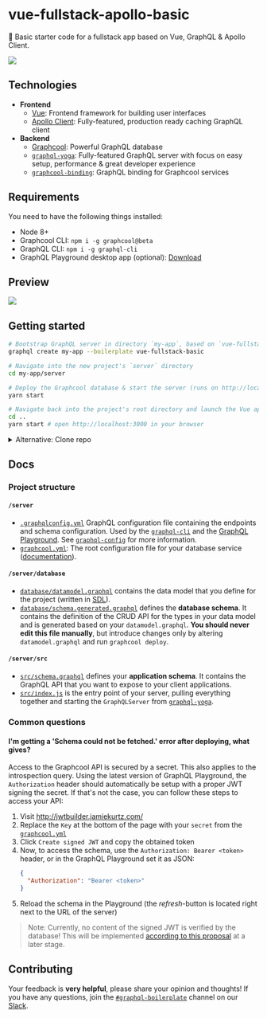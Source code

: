 # vue-fullstack-apollo-basic

🚀 Basic starter code for a fullstack app based on Vue, GraphQL & Apollo Client.

![](https://imgur.com/LG6r1q1.png)

## Technologies

* **Frontend**
  * [Vue](https://vuejs.org/): Frontend framework for building user interfaces
  * [Apollo Client](https://github.com/apollographql/apollo-client): Fully-featured, production ready caching GraphQL client
* **Backend**
  * [Graphcool](https://www.graph.cool): Powerful GraphQL database
  * [`graphql-yoga`](https://github.com/graphcool/graphql-yoga/): Fully-featured GraphQL server with focus on easy setup, performance & great developer experience
  * [`graphcool-binding`](https://github.com/graphcool/graphcool-binding): GraphQL binding for Graphcool services

## Requirements

You need to have the following things installed:

* Node 8+
* Graphcool CLI: `npm i -g graphcool@beta`
* GraphQL CLI: `npm i -g graphql-cli`
* GraphQL Playground desktop app (optional): [Download](https://github.com/graphcool/graphql-playground/releases)

## Preview

![](http://imgur.com/3S6fUeI.gif)

## Getting started

```sh
# Bootstrap GraphQL server in directory `my-app`, based on `vue-fullstack-basic` boilerplate
graphql create my-app --boilerplate vue-fullstack-basic

# Navigate into the new project's `server` directory
cd my-app/server

# Deploy the Graphcool database & start the server (runs on http://localhost:4000)
yarn start

# Navigate back into the project's root directory and launch the Vue app
cd ..
yarn start # open http://localhost:3000 in your browser
```

<details>

<summary>Alternative: Clone repo</summary>

```sh
TODO
```

</details>

## Docs

### Project structure

#### `/server`

- [`.graphqlconfig.yml`](./server/.graphqlconfig.yml) GraphQL configuration file containing the endpoints and schema configuration. Used by the [`graphql-cli`](https://github.com/graphcool/graphql-cli) and the [GraphQL Playground](https://github.com/graphcool/graphql-playground). See [`graphql-config`](https://github.com/graphcool/graphql-config) for more information.
- [`graphcool.yml`](./server/graphcool.yml): The root configuration file for your database service ([documentation](https://www.graph.cool/docs/1.0/reference/graphcool.yml/overview-and-example-foatho8aip)).

#### `/server/database`

- [`database/datamodel.graphql`](./server/database/datamodel.graphql) contains the data model that you define for the project (written in [SDL](https://blog.graph.cool/graphql-sdl-schema-definition-language-6755bcb9ce51)).
- [`database/schema.generated.graphql`](./server/database/schema.generated.graphql) defines the **database schema**. It contains the definition of the CRUD API for the types in your data model and is generated based on your `datamodel.graphql`. **You should never edit this file manually**, but introduce changes only by altering `datamodel.graphql` and run `graphcool deploy`.

#### `/server/src`

- [`src/schema.graphql`](src/schema.graphql) defines your **application schema**. It contains the GraphQL API that you want to expose to your client applications.
- [`src/index.js`](src/index.js) is the entry point of your server, pulling everything together and starting the `GraphQLServer` from [`graphql-yoga`](https://github.com/graphcool/graphql-yoga).

### Common questions

#### I'm getting a 'Schema could not be fetched.' error after deploying, what gives?

Access to the Graphcool API is secured by a secret. This also applies to the introspection query. Using the latest version of GraphQL Playground, the `Authorization` header should automatically be setup with a proper JWT signing the secret. If that's not the case, you can follow these steps to access your API:

1. Visit http://jwtbuilder.jamiekurtz.com/
1. Replace the `Key` at the bottom of the page with your `secret` from the [`graphcool.yml`](./server/graphcool.yml#L5)
1. Click `Create signed JWT` and copy the obtained token
1. Now, to access the schema, use the `Authorization: Bearer <token>` header, or in the GraphQL Playground set it as JSON:
    ```json
    {
      "Authorization": "Bearer <token>"
    }
    ```
1. Reload the schema in the Playground (the _refresh_-button is located right next to the URL of the server)

> Note: Currently, no content of the signed JWT is verified by the database! This will be implemented [according to this proposal](https://github.com/graphcool/framework/issues/1365) at a later stage.

## Contributing

Your feedback is **very helpful**, please share your opinion and thoughts! If you have any questions, join the [`#graphql-boilerplate`](https://graphcool.slack.com/messages/graphql-boilerplate) channel on our [Slack](https://graphcool.slack.com/).